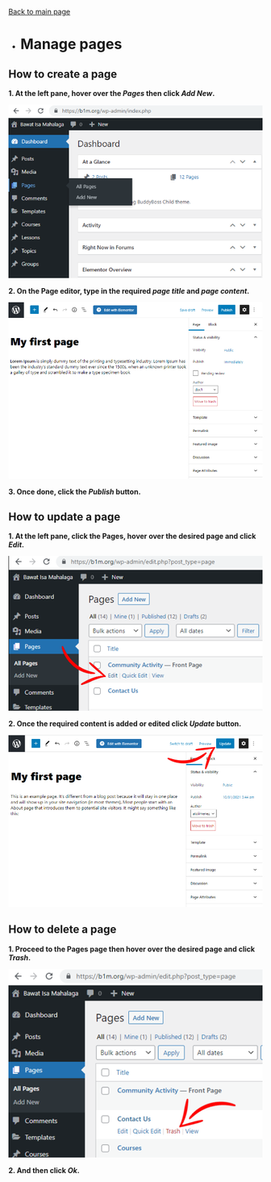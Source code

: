 [Back to main page](https://github.com/samremonte/b1m/blob/main/documentation.md)

- # Manage pages
<h2>How to create a page</h2>

**1. At the left pane, hover over the _Pages_ then click _Add New_.**

![Image3.1](/img/3.1.PNG)


**2. On the Page editor, type in the required _page title_ and _page content_.**

![Image3.2](/img/3.2.PNG)


**3. Once done, click the _Publish_ button.**


<h2> How to update a page </h2>

**1. At the left pane, click the Pages, hover over the desired page and click _Edit_.**

![Image3.3](/img/3.3.PNG) 


**2. Once the required content is added or edited click _Update_ button.** 

![Image3.4](/img/3.4.PNG)


<h2>How to delete a page</h2>

**1. Proceed to the Pages page then hover over the desired page and click _Trash_.**

![Image3.5](/img/3.5.PNG)

**2. And then click _Ok_.**

